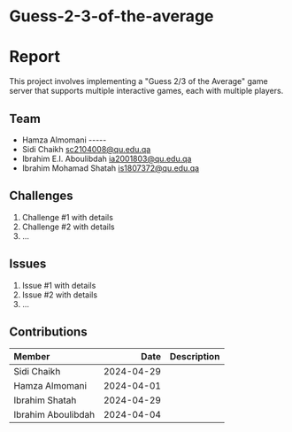 # Guess-2-3-of-the-average

# Report
This project involves implementing a "Guess 2/3 of the Average" game server that supports multiple interactive games, each with multiple players.
## Team
- Hamza Almomani -----
- Sidi Chaikh  sc2104008@qu.edu.qa
- Ibrahim E.I. Aboulibdah ia2001803@qu.edu.qa
- Ibrahim Mohamad Shatah is1807372@qu.edu.qa
## Challenges
1. Challenge #1 with details
2. Challenge #2 with details
3. ...
## Issues
1. Issue #1 with details
2. Issue #2 with details
3. ...
## Contributions
| Member | Date | Description |
| :----- | ---------: | :---------- |
| Sidi Chaikh| 2024-04-29 | |
| Hamza Almomani | 2024-04-01 | |
| Ibrahim Shatah | 2024-04-29 | |
| Ibrahim  Aboulibdah | 2024-04-04 | |

